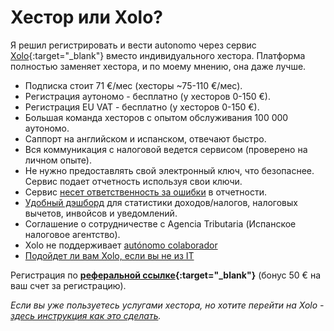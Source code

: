 # Хестор или Xolo?

Я решил регистрировать и вести autonomo через сервис [Xolo](https://bit.ly/xolosignup){:target="_blank"} вместо
индивидуального хестора. Платформа полностью заменяет хестора, и по моему мнению, она даже лучше.

- Подписка стоит 71 €/мес (хесторы ~75-110 €/мес).
- Регистрация аутономо - бесплатно (у хесторов 0-150 €).
- Регистрация EU VAT - бесплатно (у хесторов 0-150 €).
- Большая команда хесторов с опытом обслуживания 100 000 аутономо.
- Саппорт на английском и испанском, отвечают быстро.
- Вся коммуникация с налоговой ведется сервисом (проверено на личном опыте).
- Не нужно предоставлять свой электронный ключ, что безопаснее. Сервис подает отчетность используя свои ключи.
- Сервис [несет ответственность за ошибки](#ответственность-в-случае-ошибки) в отчетности.
- [Удобный дэшборд](#демо-дашборда-туториалы) для статистики доходов/налогов, налоговых вычетов, инвойсов и уведомлений.
- Соглашение о сотрудничестве с Agencia Tributaria (Испанское налоговое агентство).
- Xolo не поддерживает [autónomo colaborador](#autónomo-colaborador)
- [Подойдет ли вам Xolo, если вы не из IT](#подойдет-ли-вам-xolo-если-вы-не-из-it)

Регистрация по **[реферальной ссылке](https://bit.ly/xolosignup){:target="_blank"}** (бонус 50 € на ваш счет за
регистрацию).

_Если вы уже пользуетесь услугами хестора, но хотите перейти на
Xolo - [здесь инструкция как это сделать](#переход-от-хестора-на-xolo)._
